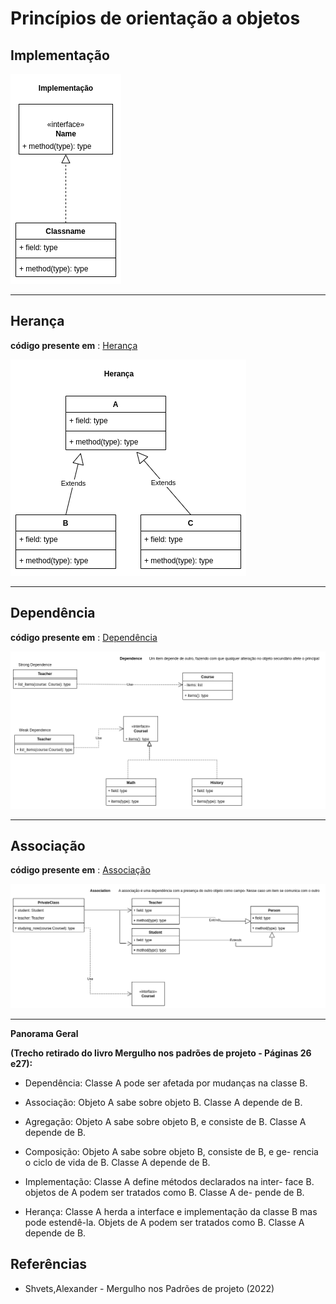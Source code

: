 
# Princípios de orientação a objetos


## Implementação

!['impl'](implementation.png)

<hr>

## Herança

**código presente em** : [Herança](/Inheritance/index.py)

!['inheritance'](inheritance.png)

<hr>

## Dependência

**código presente em** : [Dependência](/dependency/index.py)

!['dependency'](dependency.png)

<hr>

## Associação

**código presente em** : [Associação](/association/index.py)

!['association'](association.png)

<hr>


**Panorama Geral** 

**(Trecho retirado do livro Mergulho nos padrões de projeto - Páginas 26 e27):**

- Dependência: Classe A pode ser afetada por mudanças na
classe B.

- Associação: Objeto A sabe sobre objeto B. Classe A depende
de B.

- Agregação: Objeto A sabe sobre objeto B, e consiste de B.
Classe A depende de B.


- Composição: Objeto A sabe sobre objeto B, consiste de B, e ge-
rencia o ciclo de vida de B. Classe A depende de B.

- Implementação: Classe A define métodos declarados na inter-
face B. objetos de A podem ser tratados como B. Classe A de-
pende de B.

- Herança: Classe A herda a interface e implementação da classe
B mas pode estendê-la. Objets de A podem ser tratados como
B. Classe A depende de B.


## Referências

- Shvets,Alexander -  Mergulho nos Padrões de projeto (2022)